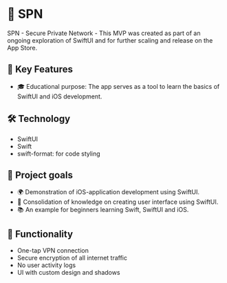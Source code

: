 # 🛜 SPN 

SPN - Secure Private Network - This MVP was created as part of an ongoing exploration of SwiftUI and for further scaling and release on the App Store. 

## 🔑 Key Features
- 🎓 Educational purpose: The app serves as a tool to learn the basics of SwiftUI and iOS development.

## 🛠 Technology
* SwiftUI  
* Swift  
* swift-format: for code styling 

## 🎯 Project goals
- 🌍 Demonstration of iOS-application development using SwiftUI.
- 🧩 Consolidation of knowledge on creating user interface using SwiftUI.
- 📚 An example for beginners learning Swift, SwiftUI and iOS.

## 📱 Functionality 
* One-tap VPN connection
* Secure encryption of all internet traffic
* No user activity logs
* UI with custom design and shadows  
